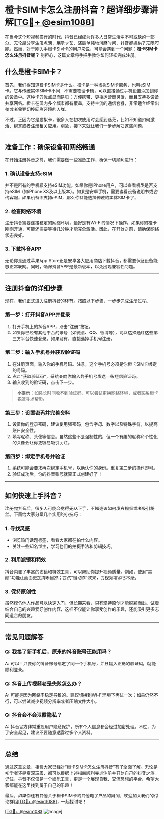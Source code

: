 # 橙卡SIM卡怎么注册抖音？超详细步骤讲解[[TG💪+ @esim1088](https://t.me/s/esim1088)]

在当今这个短视频盛行的时代，抖音已经成为许多人日常生活中不可或缺的一部分。无论是分享生活点滴、展示才艺，还是单纯地消磨时间，抖音都提供了无限可能。然而，对于刚入手橙卡SIM卡的用户来说，可能会遇到一个问题：**橙卡SIM卡怎么注册抖音呢？** 别担心，这篇文章将手把手教你如何轻松完成注册。

## 什么是橙卡SIM卡？

首先，我们得知道橙卡SIM卡是什么。橙卡是一种虚拟SIM卡服务，也叫eSIM卡。它与传统实体SIM卡不同，不需要物理卡槽，可以直接通过手机设置添加到你的设备中。这种卡的优点显而易见：方便携带、更换运营商灵活，而且支持多设备共享网络。橙卡在国内多个城市都有覆盖，支持主流的通信套餐，非常适合经常出差或者需要切换网络环境的人群。

不过，正因为它是虚拟卡，很多人在初次使用时会感到迷茫，比如不知道如何激活、绑定或者注册相关应用。别急，接下来就让我们一步步解决这些问题。

---

## 准备工作：确保设备和网络畅通

在开始注册抖音之前，我们需要做一些准备工作，确保一切顺利进行：

### 1. **确认设备支持eSIM**
并不是所有的手机都支持eSIM功能。如果你是iPhone用户，可以查看机型是否支持eSIM（如iPhone XS及以上版本）。如果是安卓手机，需要查看设备说明书或咨询客服。如果设备不支持eSIM，那么你只能选择传统的实体SIM卡了。

### 2. **检查网络环境**
注册抖音需要连接稳定的网络环境，最好是有Wi-Fi的情况下操作。如果你的橙卡刚刚开通，可能还需要等待几分钟才能完全激活。因此，在开始之前，请确保网络状态良好。

### 3. **下载抖音APP**
无论你是通过苹果App Store还是安卓各大应用商店下载抖音，都需要保证设备能够正常联网。同时，确保抖音APP是最新版本，以免出现兼容性问题。

---

## 注册抖音的详细步骤

现在，我们正式进入注册抖音的环节。按照以下步骤，一步步完成注册过程。

### 第一步：打开抖音APP并登录

1. 打开手机上的抖音APP，点击“注册”按钮。
2. 如果你已经有其他平台的账号（如微信、QQ、微博等），可以选择通过这些第三方平台快速登录。如果没有，直接选择手机号注册。

### 第二步：输入手机号并获取验证码

1. 在注册页面，输入你的手机号码。注意，这个手机号必须是你橙卡SIM卡绑定的号码。
2. 点击“获取验证码”，系统会向你输入的手机号发送一条短信验证码。
3. 输入收到的验证码，点击下一步。

> **小提示**：如果长时间收不到验证码，可以尝试更换网络环境，或者联系橙卡客服寻求帮助。

### 第三步：设置密码并完善资料

1. 设置你的登录密码，建议使用强密码，包含字母、数字以及特殊字符，以提高账户安全性。
2. 填写昵称、头像等信息。虽然这些不是强制性的，但一个有趣的昵称和个性化的头像会让你更容易吸引关注。

### 第四步：绑定手机号并验证

1. 系统可能会要求再次绑定手机号，以确认你的身份。重复第二步的操作即可。
2. 验证成功后，你的抖音账号就算正式创建好了！

---

## 如何快速上手抖音？

注册完抖音后，很多人可能会觉得无从下手，不知道该如何发布视频或者吸引粉丝。下面给大家分享几个实用的小技巧：

### 1. **寻找灵感**
- 浏览热门话题标签，看看大家都在拍什么内容。
- 关注一些知名博主，学习他们的拍摄手法和剪辑技巧。

### 2. **利用滤镜和特效**
抖音内置了丰富的滤镜和特效工具，可以帮助你提升视频质量。例如，使用“美颜”功能让画面更加清晰自然；尝试“慢动作”效果，为视频增添艺术感。

### 3. **保持原创性**
虽然模仿他人作品可以快速入门，但长期来看，只有坚持原创才能脱颖而出。试着结合自己的兴趣爱好创作内容，这样不仅能让你享受创作的乐趣，还能吸引更多志同道合的朋友。

---

## 常见问题解答

### Q: 我换了新手机后，原来的抖音账号还能用吗？
A: 可以！只要你的抖音账号绑定了同一个手机号，并且输入正确的验证码，就能顺利登录。

### Q: 抖音上传视频老是失败怎么办？
A: 可能是因为网络不稳定导致的。建议切换到Wi-Fi环境下再试一次；如果仍然不行，可以尝试减少视频分辨率或者压缩文件大小。

### Q: 抖音会不会泄露隐私？
A: 抖音官方非常重视用户隐私保护，所有个人信息都会经过加密处理。不过，为了安全起见，建议不要随意透露过多个人资料。

---

## 总结

通过这篇文章，相信大家已经对“橙卡SIM卡怎么注册抖音”有了全面了解。无论是初学者还是资深玩家，都可以根据上述指南顺利完成注册并开始自己的抖音之旅。记住，抖音不仅仅是一个娱乐工具，更是一个展现自我、交流思想的平台。希望大家都能在这里找到属于自己的乐趣！

最后，如果你还有其他关于橙卡SIM卡或其他电子产品的疑问，欢迎加入我们的讨论群组[[TG💪+ @esim1088](https://t.me/s/esim1088)]，一起探讨吧！

[[TG💪+ @esim1088](https://t.me/s/esim1088) ![Image](https://i.postimg.cc/4NQfJmqS/Snipaste-2025-05-13-00-14-12.png)]